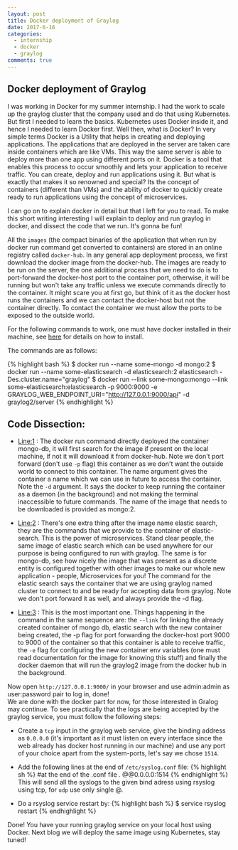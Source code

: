 ```yaml
---
layout: post
title: Docker deployment of Graylog
date: 2017-6-16
categories:
  - internship
  - docker
  - graylog
comments: true
---
```

## Docker deployment of Graylog
I was working in Docker for my summer internship. I had the work to scale up the graylog cluster that the company used and do that using Kubernetes. But first I needed to learn the basics. Kubernetes uses Docker inside it, and hence I needed to learn Docker first. Well then, what is Docker? In very simple terms Docker is a Utility that helps in creating and deploying applications. The applications that are deployed in the server are taken care inside containers which are like VMs. This way the same server is able to deploy more than one app using different ports on it. Docker is a tool that enables this process to occur smoothly and lets your application to receive traffic. You can create, deploy and run applications using it. But what is exactly that makes it so renowned and special? Its the concept of containers (different than VMs) and the ability of docker to quickly create ready to run applications using the concept of microservices.<br>

I can go on to explain docker in detail but that I left for you to read. To make this short writing interesting I will explain to deploy and run graylog in docker, and dissect the code that we run. It's gonna be fun!

All the `images` (the compact binaries of the application that when run by docker run command get converted to containers) are stored in an online registry called `docker-hub`. In any general app deployment process, we first download the docker image from the docker-hub. The images are ready to be run on the server, the one additional process that we need to do is to port-forward the docker-host port to the container port, otherwise, it will be running but won't take any traffic unless we execute commands directly to the container. It might scare you at first go, but think of it as the docker host runs the containers and we can contact the docker-host but not the container directly. To contact the container we must allow the ports to be exposed to the outside world.

For the following commands to work, one must have docker installed in their machine, see [here](https://docs.docker.com/engine/installation/) for details on how to install.<br>

The commands are as follows:

{% highlight bash %}
$ docker run --name some-mongo -d mongo:2
$ docker run --name some-elasticsearch -d elasticsearch:2 elasticsearch -Des.cluster.name="graylog"
$ docker run --link some-mongo:mongo --link some-elasticsearch:elasticsearch -p 9000:9000 -e GRAYLOG_WEB_ENDPOINT_URI="http://127.0.0.1:9000/api" -d graylog2/server
{% endhighlight %}

## Code Dissection:
* <u>Line:1</u> : The docker run command directly deployed the container mongo-db, it will first search for the image if present on the local machine, if not it will download it from docker-hub. Note we don't port forward (don't use `-p` flag) this container as we don't want the outside world to connect to this container. The name argument gives the container a name which we can use in future to access the container. Note the `-d` argument. It says the docker to keep running the container as a daemon (in the background) and not making the terminal inaccessible to future commands. The name of the image that needs to be downloaded is provided as mongo:2.

* <u>Line:2</u> : There's one extra thing after the image name elastic search, they are the commands that we provide to the container of elastic-search. This is the power of microservices. Stand clear people, the same image of elastic search which can be used anywhere for our purpose is being configured to run with graylog. The same is for mongo-db, see how nicely the image that was present as a discrete entity is configured together with other images to make our whole new application - people, Microservices for you! The command for the elastic search says the container that we are using graylog named cluster to connect to and be ready for accepting data from graylog. Note we don't port forward it as well, and always provide the -d flag.

* <u>Line:3</u> : This is the most important one. Things happening in the command in the same sequence are: the `--link` for linking the already created container of mongo db, elastic search with the new container being created, the -p flag for port forwarding the docker-host port 9000 to 9000 of the container so that this container is able to receive traffic, the `-e` flag for configuring the new container env variables (one must read documentation for the image for knowing this stuff) and finally the docker daemon that will run the graylog2 image from the docker hub in the background.

Now open `http://127.0.0.1:9000/` in your browser and use admin:admin as user:password pair to log in, done!<br>
We are done with the docker part for now, for those interested in Gralog may continue. To see practically that the logs are being accepted by the graylog service, you must follow the following steps:<br>

* Create a `tcp` input in the graylog web service, give the binding address as `0.0.0.0` (it's important as it must listen on every interface since the web already has docker host running in our machine) and use any port of your choice apart from the system-ports, let's say we chose `1514`. 

* Add the following lines at the end of `/etc/syslog.conf` file:
{% highlight sh %}
#at the end of the .conf file
*.* @@0.0.0.0:1514
{% endhighlight %}  
This will send all the syslogs to the given bind adress using rsyslog using tcp, for `udp` use only single @.
    
* Do a rsyslog service restart by:
{% highlight bash %}
$ service rsyslog restart
{% endhighlight %}

Done! You have your running graylog service on your local host using Docker. Next blog we will deploy the same image using Kubernetes, stay tuned!
